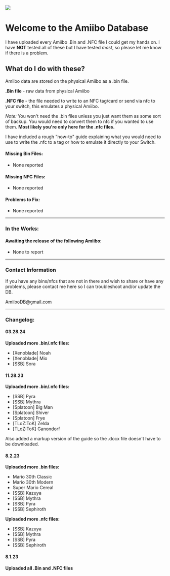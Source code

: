 ![](https://i2.paste.pics/OY6M5.png)
# Welcome to the Amiibo Database
I have uploaded every Amiibo .Bin and .NFC file I could get my hands on.
I have **NOT** tested all of these but I have tested *most*, so please let me know if there is a problem.

## What do I do with these?
Amiibo data are stored on the physical Amiibo as a .bin file.

**.Bin file** - raw data from physical Amiibo

**.NFC file** - the file needed to write to an NFC tag/card or send via nfc to your switch, this emulates a physical Amiibo. 

*Note:* You won't need the .bin files unless you just want them as some sort of backup. You would need to convert them to nfc if you wanted to use them. **Most likely you're only here for the .nfc files.**

I have included a rough "how-to" guide explaining what you would need to use to write the .nfc to a tag or how to emulate it directly to your Switch.

#### Missing Bin Files:
- None reported

#### Missing NFC Files:
- None reported

#### Problems to Fix:
- None reported

------------


### In the Works:
#### Awaiting the release of the following Amiibo:
- None to report

------------


### Contact Information
If you have any bins/nfcs that are not in there and wish to share or have any problems, please contact me here so I can troubleshoot and/or update the DB.

AmiiboDB@gmail.com

------------


### Changelog:
#### 03.28.24
**Uploaded more .bin/.nfc files:**
- [Xenoblade] Noah
- [Xenoblade] Mio
- [SSB] Sora

#### 11.28.23
**Uploaded more .bin/.nfc files:**
- [SSB] Pyra
- [SSB] Mythra
- [Splatoon] Big Man
- [Splatoon] Shiver
- [Splatoon] Frye
- [TLoZ:ToK] Zelda
- [TLoZ:ToK] Ganondorf

Also added a markup version of the guide so the .docx file doesn't have to be downloaded.

#### 8.2.23
**Uploaded more .bin files:**
- Mario 30th Classic
- Mario 30th Modern
- Super Mario Cereal
- [SSB] Kazuya
- [SSB] Mythra
- [SSB] Pyra
- [SSB] Sephiroth

**Uploaded more .nfc files:**
- [SSB] Kazuya
- [SSB] Mythra
- [SSB] Pyra
- [SSB] Sephiroth

#### 8.1.23
**Uploaded all .Bin and .NFC files**

